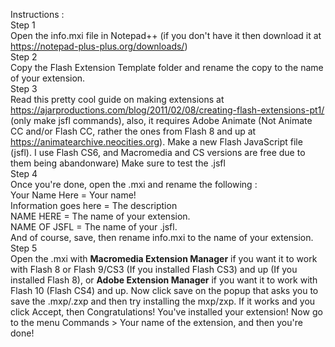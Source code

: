 Instructions : <br />
Step 1 <br />
Open the info.mxi file in Notepad++ (if you don't have it then download it at https://notepad-plus-plus.org/downloads/)<br />
Step 2 <br />
Copy the Flash Extension Template folder and rename the copy to the name of your extension.<br />
Step 3 <br />
Read this pretty cool guide on making extensions at https://ajarproductions.com/blog/2011/02/08/creating-flash-extensions-pt1/ (only make jsfl commands), also, it requires Adobe Animate (Not Animate CC and/or Flash CC, rather the ones from Flash 8 and up at https://animatearchive.neocities.org). Make a new Flash JavaScript file (jsfl). I use Flash CS6, and Macromedia and CS versions are free due to them being abandonware) Make sure to test the .jsfl<br />
Step 4<br />
Once you're done, open the .mxi and rename the following : <br />
Your Name Here = Your name!<br />
Information goes here = The description<br />
NAME HERE = The name of your extension.<br />
NAME OF JSFL = The name of your .jsfl.<br />
And of course, save, then rename info.mxi to the name of your extension.<br />
Step 5<br />
Open the .mxi with <b>Macromedia Extension Manager</b> if you want it to work with Flash 8 or Flash 9/CS3 (If you installed Flash CS3) and up (If you installed Flash 8), or <b>Adobe Extension Manager</b> if you want it to work with Flash 10 (Flash CS4) and up. Now click save on the popup that asks you to save the .mxp/.zxp and then try installing the mxp/zxp. If it works and you click Accept, then Congratulations! You've installed your extension! Now go to the menu Commands > Your name of the extension, and then you're done!<br />
